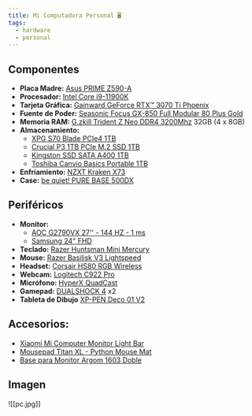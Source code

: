 ```yaml
---
title: Mi Computadora Personal 🖥️
tags:
  - hardware
  - personal
---
```

## Componentes
- **Placa Madre:** [Asus PRIME Z590-A ](https://www.asus.com/us/motherboards-components/motherboards/prime/prime-z590-a/)
- **Procesador:** [Intel Core i9-11900K](https://ark.intel.com/content/www/us/en/ark/products/212325/intel-core-i9-11900k-processor-16m-cache-up-to-5-30-ghz.html)
- **Tarjeta Gráfica:** [Gainward GeForce RTX™ 3070 Ti Phoenix](https://www.gainward.com/main/vgapro.php?id=1130&lang=esla)
- **Fuente de Poder:** [Seasonic Focus GX-850 Full Modular 80 Plus Gold](https://seasonic.com/focus-gx/)
- **Memoria RAM:** [G.zkill Trident Z Neo DDR4 3200Mhz](https://docs.google.com/spreadsheets/d/1ND1LEXkyM-W9i2nzRzeJ7abLmKUP3d1SOSAbmSAX3R8/edit?gid=0#gid=0) 32GB (4 x 8GB)
- **Almacenamiento:**
	- [XPG S70 Blade PCIe4 1TB](https://www.xpg.com/es/xpg/830)
	- [Crucial P3 1TB PCIe M.2 SSD 1TB](https://www.crucial.com/ssd/p3/ct1000p3ssd8)
	- [Kingston SSD SATA A400 1TB](https://www.kingston.com/es/ssd/a400-solid-state-drive)
	- [Toshiba Canvio Basics Portable 1TB](https://storage.toshiba.com/consumer-hdd/external/canvio-basics)
- **Enfriamiento:** [NZXT Kraken X73](https://nzxt.com/es-ES/product/kraken-x73?srsltid=AfmBOooqsvIZJNio4CDq5oalwMr1FMOtO5pyOEm8Y0tnup54T7TfZiT1)
- **Case:** [be quiet! PURE BASE 500DX](https://www.bequiet.com/es/case/1855)

## Periféricos
- **Monitor:** 
	- [AOC G2790VX  27'' - 144 HZ - 1 ms](https://aoc.com/ec/gaming/products/monitors/g2790vx)
	- [Samsung 24" FHD](https://www.samsung.com/ar/monitors/flat/t35f-24-inch-ips-fhd-1080p-freesync-lf24t350fhlczb/)
- **Teclado:** [Razer Huntsman Mini Mercury](https://www.razer.com/gaming-keyboards/razer-huntsman-mini)
- **Mouse:** [Razer Basilisk V3 Lightspeed](https://www.razer.com/gaming-mice/razer-basilisk-v3)
- **Headset:** [Corsair HS80 RGB Wireless](https://www.corsair.com/es/es/p/gaming-headsets/ca-9011235-eu/hs80-rgb-wireless-premium-gaming-headset-with-spatial-audio-carbon-eu-ca-9011235-eu?srsltid=AfmBOoo9spBa301gLoO45cQuOETKu8nIAwE9i7FDr6iLYvRCe5mDXivE)
- **Webcam:** [Logitech C922 Pro](https://www.logitech.com/es-roam/products/webcams/c922-pro-stream-webcam.960-001087.html?srsltid=AfmBOopYKGoVfsz0hvH-5JDcAbZ4n9kyJ0jK0FywR_WgGbj1TVP5YuGF)
- **Micrófono:** [HyperX QuadCast](https://hyperx.com/products/hyperx-quadcast-usb-microphone?variant=41031692189853)
- **Gamepad:** [DUALSHOCK 4](https://www.playstation.com/es-ar/accessories/dualshock-4-wireless-controller/) x2 
- **Tableta de Dibujo** [XP-PEN Deco 01 V2](https://www.xp-pen.com/la-es/product/1116.html)

## Accesorios:
- [Xiaomi Mi Computer Monitor Light Bar](https://xiaomistore.co.cr/producto/xiaomi-mi-computer-monitor-ligth-bar)
- [Mousepad Titan XL - Python Mouse Mat](https://imexx.com/index.php?route=product/product&product_id=675)
- [Base para Monitor Argom 1603 Doble](https://extremetechcr.com/tienda/componentes/12833-base-para-monitor-argom-1603-doble-17-a-32-arg-br-1603.html)

## Imagen
![[pc.jpg]]